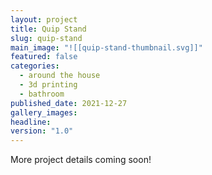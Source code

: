 ```yaml
---
layout: project
title: Quip Stand
slug: quip-stand
main_image: "![[quip-stand-thumbnail.svg]]"
featured: false
categories:
  - around the house
  - 3d printing
  - bathroom
published_date: 2021-12-27
gallery_images: 
headline: 
version: "1.0"
---
```


More project details coming soon!